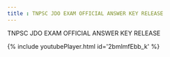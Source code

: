 ```yaml
---
title : TNPSC JDO EXAM OFFICIAL ANSWER KEY RELEASE
---
```


TNPSC JDO EXAM OFFICIAL ANSWER KEY RELEASE



{% include youtubePlayer.html id='2bmlmfEbb_k' %}
